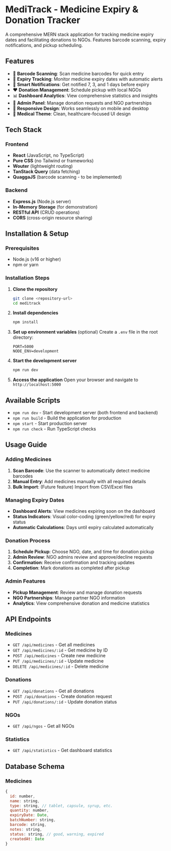 # MediTrack - Medicine Expiry & Donation Tracker

A comprehensive MERN stack application for tracking medicine expiry dates and facilitating donations to NGOs. Features barcode scanning, expiry notifications, and pickup scheduling.

## Features

- 📱 **Barcode Scanning**: Scan medicine barcodes for quick entry
- 📅 **Expiry Tracking**: Monitor medicine expiry dates with automatic alerts
- 🔔 **Smart Notifications**: Get notified 7, 3, and 1 days before expiry
- ❤️ **Donation Management**: Schedule pickup with local NGOs
- 📊 **Dashboard Analytics**: View comprehensive statistics and insights
- 👥 **Admin Panel**: Manage donation requests and NGO partnerships
- 📱 **Responsive Design**: Works seamlessly on mobile and desktop
- 🎨 **Medical Theme**: Clean, healthcare-focused UI design

## Tech Stack

### Frontend
- **React** (JavaScript, no TypeScript)
- **Pure CSS** (no Tailwind or frameworks)
- **Wouter** (lightweight routing)
- **TanStack Query** (data fetching)
- **QuaggaJS** (barcode scanning - to be implemented)

### Backend
- **Express.js** (Node.js server)
- **In-Memory Storage** (for demonstration)
- **RESTful API** (CRUD operations)
- **CORS** (cross-origin resource sharing)

## Installation & Setup

### Prerequisites
- Node.js (v16 or higher)
- npm or yarn

### Installation Steps

1. **Clone the repository**
   ```bash
   git clone <repository-url>
   cd meditrack
   ```

2. **Install dependencies**
   ```bash
   npm install
   ```

3. **Set up environment variables** (optional)
   Create a `.env` file in the root directory:
   ```env
   PORT=5000
   NODE_ENV=development
   ```

4. **Start the development server**
   ```bash
   npm run dev
   ```

5. **Access the application**
   Open your browser and navigate to `http://localhost:5000`

## Available Scripts

- `npm run dev` - Start development server (both frontend and backend)
- `npm run build` - Build the application for production
- `npm start` - Start production server
- `npm run check` - Run TypeScript checks

## Usage Guide

### Adding Medicines

1. **Scan Barcode**: Use the scanner to automatically detect medicine barcodes
2. **Manual Entry**: Add medicines manually with all required details
3. **Bulk Import**: (Future feature) Import from CSV/Excel files

### Managing Expiry Dates

- **Dashboard Alerts**: View medicines expiring soon on the dashboard
- **Status Indicators**: Visual color-coding (green/yellow/red) for expiry status
- **Automatic Calculations**: Days until expiry calculated automatically

### Donation Process

1. **Schedule Pickup**: Choose NGO, date, and time for donation pickup
2. **Admin Review**: NGO admins review and approve/decline requests
3. **Confirmation**: Receive confirmation and tracking updates
4. **Completion**: Mark donations as completed after pickup

### Admin Features

- **Pickup Management**: Review and manage donation requests
- **NGO Partnerships**: Manage partner NGO information
- **Analytics**: View comprehensive donation and medicine statistics

## API Endpoints

### Medicines
- `GET /api/medicines` - Get all medicines
- `GET /api/medicines/:id` - Get medicine by ID
- `POST /api/medicines` - Create new medicine
- `PUT /api/medicines/:id` - Update medicine
- `DELETE /api/medicines/:id` - Delete medicine

### Donations
- `GET /api/donations` - Get all donations
- `POST /api/donations` - Create donation request
- `PUT /api/donations/:id` - Update donation status

### NGOs
- `GET /api/ngos` - Get all NGOs

### Statistics
- `GET /api/statistics` - Get dashboard statistics

## Database Schema

### Medicines
```javascript
{
  id: number,
  name: string,
  type: string, // tablet, capsule, syrup, etc.
  quantity: number,
  expiryDate: Date,
  batchNumber: string,
  barcode: string,
  notes: string,
  status: string, // good, warning, expired
  createdAt: Date
}
